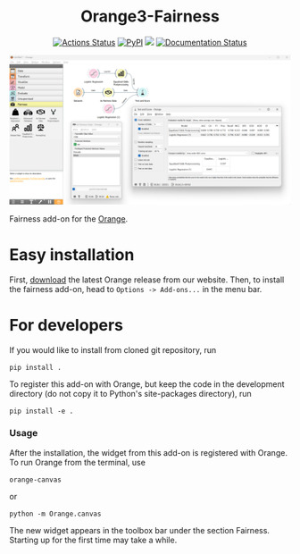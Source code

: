 <h1 align="center">Orange3-Fairness</h1>


<p align="center">
<a href="https://github.com/ZanMervic//orange3-fairness/actions"><img alt="Actions Status" src="https://github.com/ZanMervic/orange3-fairness/actions/workflows/test.yml/badge.svg"></a>
<a href="https://pypi.org/project/Orange3-Fairness/"><img alt="PyPI" src="https://img.shields.io/pypi/v/orange3-fairness?color=blue"></a>
<a href="https://codecov.io/gh/ZanMervic/orange3-fairness" ><img src="https://codecov.io/gh/ZanMervic/orange3-fairness/graph/badge.svg?token=MSQ0ZUPA6B"/></a>
<a href='https://orange3-fairness.readthedocs.io/en/latest/?badge=latest'><img src='https://readthedocs.org/projects/orange3-fairness/badge/?version=latest' alt='Documentation Status' /></a>
</p>

![Example Workflow](doc/readme-screenshot.png)

Fairness add-on for the [Orange](http://orange.biolab.si).


# Easy installation

First, [download](https://orange.biolab.si/download) the latest Orange release from
our website. Then, to install the fairness add-on, head to
`Options -> Add-ons...` in the menu bar.

# For developers


If you would like to install from cloned git repository, run

    pip install .

To register this add-on with Orange, but keep the code in the development directory
(do not copy it to Python's site-packages directory), run

    pip install -e .


###  Usage

After the installation, the widget from this add-on is registered with Orange. To run Orange from the terminal,
use

    orange-canvas

or

    python -m Orange.canvas

The new widget appears in the toolbox bar under the section Fairness.
Starting up for the first time may take a while.